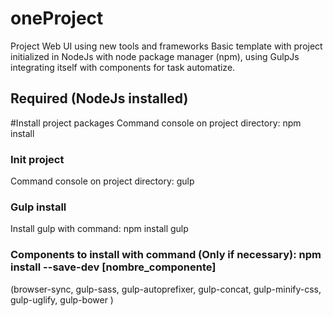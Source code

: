 # oneProject
Project Web UI using new tools and frameworks
Basic template with project initialized in NodeJs with node package manager (npm), using GulpJs integrating itself with components for task automatize.


## Required (NodeJs installed)

#Install project packages
Command console on project directory:
npm install

### Init project 
Command console on project directory:
gulp


### Gulp install
Install gulp with command: npm install gulp

### Components to install with command (Only if necessary): npm install --save-dev [nombre_componente]
 (browser-sync, gulp-sass, gulp-autoprefixer, gulp-concat, gulp-minify-css, gulp-uglify, gulp-bower )